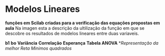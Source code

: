# Modelos Lineares
**funções em Scilab criadas para a verificação das equações propostas em aula**
Na imagen esta a descrição da ultilização da função em que se
descobre os resultados de modelos lineares entre duas variaveis.

**b1**
**bo**
**Variância**
**Correlação**
**Esperança**
**Tabela ANOVA**
**Representação da melhor Reta Minimos quadrados*
